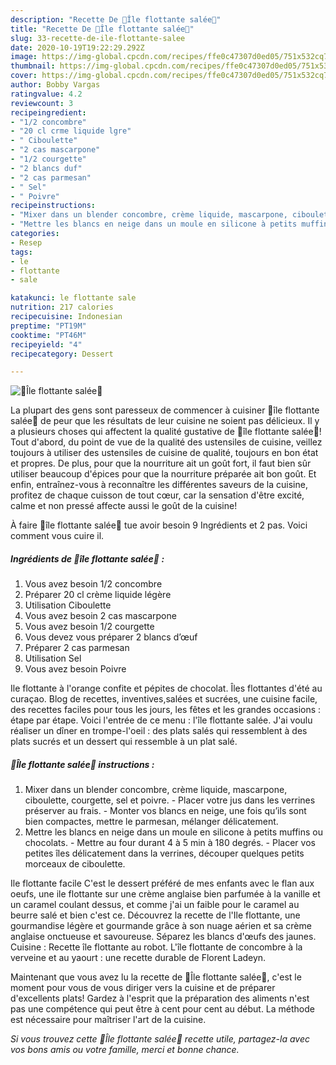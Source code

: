 ```yaml
---
description: "Recette De 🌸Île flottante salée🌸"
title: "Recette De 🌸Île flottante salée🌸"
slug: 33-recette-de-ile-flottante-salee
date: 2020-10-19T19:22:29.292Z
image: https://img-global.cpcdn.com/recipes/ffe0c47307d0ed05/751x532cq70/🌸ile-flottante-salee🌸-photo-principale-de-la-recette.jpg
thumbnail: https://img-global.cpcdn.com/recipes/ffe0c47307d0ed05/751x532cq70/🌸ile-flottante-salee🌸-photo-principale-de-la-recette.jpg
cover: https://img-global.cpcdn.com/recipes/ffe0c47307d0ed05/751x532cq70/🌸ile-flottante-salee🌸-photo-principale-de-la-recette.jpg
author: Bobby Vargas
ratingvalue: 4.2
reviewcount: 3
recipeingredient:
- "1/2 concombre"
- "20 cl crme liquide lgre"
- " Ciboulette"
- "2 cas mascarpone"
- "1/2 courgette"
- "2 blancs duf"
- "2 cas parmesan"
- " Sel"
- " Poivre"
recipeinstructions:
- "Mixer dans un blender concombre, crème liquide, mascarpone, ciboulette, courgette, sel et poivre. Placer votre jus dans les verrines préserver au frais. Monter vos blancs en neige, une fois qu’ils sont bien compactes, mettre le parmesan, mélanger délicatement."
- "Mettre les blancs en neige dans un moule en silicone à petits muffins ou chocolats. Mettre au four durant 4 à 5 min à 180 degrés. Placer vos petites îles délicatement dans la verrines, découper quelques petits morceaux de ciboulette."
categories:
- Resep
tags:
- le
- flottante
- sale

katakunci: le flottante sale 
nutrition: 217 calories
recipecuisine: Indonesian
preptime: "PT19M"
cooktime: "PT46M"
recipeyield: "4"
recipecategory: Dessert

---
```



![🌸Île flottante salée🌸](https://img-global.cpcdn.com/recipes/ffe0c47307d0ed05/751x532cq70/🌸ile-flottante-salee🌸-photo-principale-de-la-recette.jpg)

La plupart des gens sont paresseux de commencer à cuisiner 🌸île flottante salée🌸 de peur que les résultats de leur cuisine ne soient pas délicieux. Il y a plusieurs choses qui affectent la qualité gustative de 🌸île flottante salée🌸! Tout d'abord, du point de vue de la qualité des ustensiles de cuisine, veillez toujours à utiliser des ustensiles de cuisine de qualité, toujours en bon état et propres. De plus, pour que la nourriture ait un goût fort, il faut bien sûr utiliser beaucoup d'épices pour que la nourriture préparée ait bon goût. Et enfin, entraînez-vous à reconnaître les différentes saveurs de la cuisine, profitez de chaque cuisson de tout cœur, car la sensation d'être excité, calme et non pressé affecte aussi le goût de la cuisine!

<!--inarticleads1-->

À faire 🌸île flottante salée🌸 tue avoir besoin 9 Ingrédients et 2 pas. Voici comment vous cuire il.

##### Ingrédients de 🌸île flottante salée🌸 :

1. Vous avez besoin 1/2 concombre
1. Préparer 20 cl crème liquide légère
1. Utilisation  Ciboulette
1. Vous avez besoin 2 cas mascarpone
1. Vous avez besoin 1/2 courgette
1. Vous devez vous préparer 2 blancs d’œuf
1. Préparer 2 cas parmesan
1. Utilisation  Sel
1. Vous avez besoin  Poivre


Ile flottante à l&#39;orange confite et pépites de chocolat. Îles flottantes d&#39;été au curaçao. Blog de recettes, inventives,salées et sucrées, une cuisine facile, des recettes faciles pour tous les jours, les fêtes et les grandes occasions : étape par étape. Voici l&#39;entrée de ce menu : l&#39;île flottante salée. J&#39;ai voulu réaliser un dîner en trompe-l&#39;oeil : des plats salés qui ressemblent à des plats sucrés et un dessert qui ressemble à un plat salé. 

<!--inarticleads2-->

##### 🌸Île flottante salée🌸 instructions :

1. Mixer dans un blender concombre, crème liquide, mascarpone, ciboulette, courgette, sel et poivre. - Placer votre jus dans les verrines préserver au frais. - Monter vos blancs en neige, une fois qu’ils sont bien compactes, mettre le parmesan, mélanger délicatement.
1. Mettre les blancs en neige dans un moule en silicone à petits muffins ou chocolats. - Mettre au four durant 4 à 5 min à 180 degrés. - Placer vos petites îles délicatement dans la verrines, découper quelques petits morceaux de ciboulette.


Ile flottante facile C&#39;est le dessert préféré de mes enfants avec le flan aux oeufs, une ile flottante sur une crème anglaise bien parfumée à la vanille et un caramel coulant dessus, et comme j&#39;ai un faible pour le caramel au beurre salé et bien c&#39;est ce. Découvrez la recette de l&#39;Ile flottante, une gourmandise légère et gourmande grâce à son nuage aérien et sa crème anglaise onctueuse et savoureuse. Séparez les blancs d&#39;œufs des jaunes. Cuisine : Recette île flottante au robot. L&#39;île flottante de concombre à la verveine et au yaourt : une recette durable de Florent Ladeyn. 

<!--inarticleads1-->

<p>
Maintenant que vous avez lu la recette de 🌸Île flottante salée🌸, c'est le moment pour vous de vous diriger vers la cuisine et de préparer d'excellents plats! Gardez à l'esprit que la préparation des aliments n'est pas une compétence qui peut être à cent pour cent au début. La méthode est nécessaire pour maîtriser l'art de la cuisine.
</p>

<p>
<i>Si vous trouvez cette 🌸Île flottante salée🌸 recette utile, partagez-la avec vos bons amis ou votre famille, merci et bonne chance.</i>
</p>
